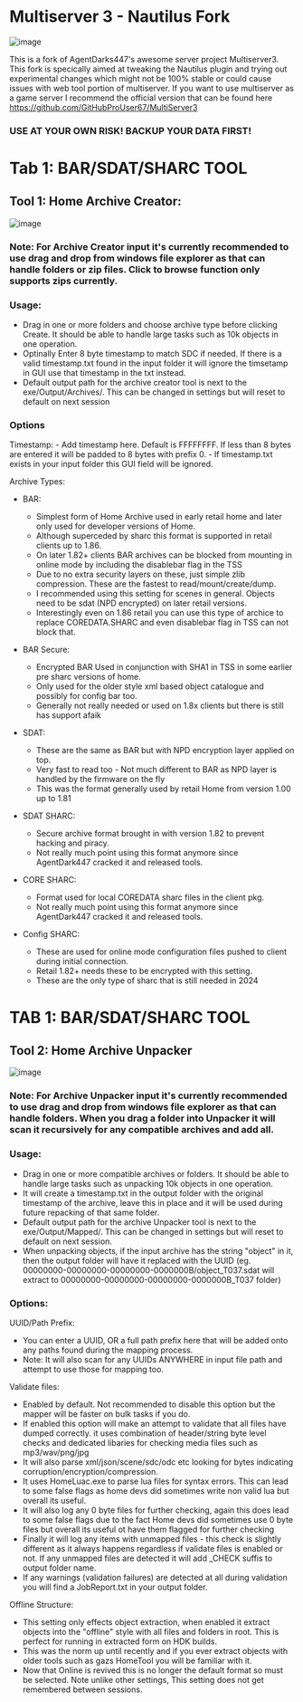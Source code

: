 # Multiserver 3 - Nautilus Fork

![image](https://github.com/DeViL303/MultiServer3-NuatilusFork/assets/24411577/0a378bb7-382a-4ff6-b328-a7fff8cb836c)

This is a fork of AgentDarks447's awesome server project Multiserver3. This fork is specically aimed at tweaking the Nautilus plugin and trying out experimental changes which might not be 100% stable or could cause issues with web tool portion of multiserver. If you want to use multiserver as a game server I recommend the official version that can be found here https://github.com/GitHubProUser67/MultiServer3  

### USE AT YOUR OWN RISK! BACKUP YOUR DATA FIRST!


 
# Tab 1: BAR/SDAT/SHARC TOOL
## Tool 1: Home Archive Creator:

![image](https://github.com/DeViL303/MultiServer3-NuatilusFork/assets/24411577/297ac8dc-65c2-4056-a4b8-8de8fcc07085)

### Note: For Archive Creator input it's currently recommended to use drag and drop from windows file explorer as that can handle folders or zip files. Click to browse function only supports zips currently.

### Usage: 
- Drag in one or more folders and choose archive type before clicking Create. It should be able to handle large tasks such as 10k objects in one operation.
- Optinally Enter 8 byte timestamp to match SDC if needed. If there is a valid timestamp.txt found in the input folder it will ignore the timsetamp in GUI use that timestamp in the txt instead.
- Default output path for the archive creator tool is next to the exe/Output/Archives/. This can be changed in settings but will reset to default on next session


### Options

Timestamp:
    - Add timestamp here. Default is FFFFFFFF. If less than 8 bytes are entered it will be padded to 8 bytes with prefix 0.
    - If timestamp.txt exists in your input folder this GUI field will be ignored.

Archive Types:
- BAR:
    - Simplest form of Home Archive used in early retail home and later only used for developer versions of Home.
    - Although superceded by sharc this format is supported in retail clients up to 1.86.
    - On later 1.82+ clients BAR archives can be blocked from mounting in online mode by including the disablebar flag in the TSS
    - Due to no extra security layers on these, just simple zlib compression. These are the fastest to read/mount/create/dump.
    - I recommended using this setting for scenes in general. Objects need to be sdat (NPD encrypted) on later retail versions.
    - Interestingly even on 1.86 retail you can use this type of archice to replace COREDATA.SHARC and even disablebar flag in TSS can not block that.
  
- BAR Secure:
   - Encrypted BAR Used in conjunction with SHA1 in TSS in some earlier pre sharc versions of home.
   - Only used for the older style xml based object catalogue and possibly for config bar too.
   - Generally not really needed or used on 1.8x clients but there is still has support afaik

- SDAT:
   - These are the same as BAR but with NPD encryption layer applied on top.
   - Very fast to read too - Not much different to BAR as NPD layer is handled by the firmware on the fly
   - This was the format generally used by retail Home from version 1.00 up to 1.81

- SDAT SHARC:
    - Secure archive format brought in with version 1.82 to prevent hacking and piracy.
    - Not really much point using this format anymore since AgentDark447 cracked it and released tools.

- CORE SHARC:
    - Format used for local COREDATA sharc files in the client pkg.
    - Not really much point using this format anymore since AgentDark447 cracked it and released tools.

- Config SHARC:
    - These are used for online mode configuration files pushed to client during initial connection.
    - Retail 1.82+ needs these to be encrypted with this setting.
    - These are the only type of sharc that is still needed in 2024



# TAB 1: BAR/SDAT/SHARC TOOL
## Tool 2: Home Archive Unpacker

![image](https://github.com/DeViL303/MultiServer3-NuatilusFork/assets/24411577/0bc3877d-41cf-4fa9-be46-4386c3856344)


### Note: For Archive Unpacker input it's currently recommended to use drag and drop from windows file explorer as that can handle folders. When you drag a folder into Unpacker it will scan it recursively for any compatible archives and add all. 

### Usage: 
- Drag in one or more compatible archives or folders. It should be able to handle large tasks such as unpacking 10k objects in one operation.
- It will create a timestamp.txt in the output folder with the original timestamp of the archive, leave this in place and it will be used during future repacking of that same folder.
- Default output path for the archive Unpacker tool is next to the exe/Output/Mapped/. This can be changed in settings but will reset to default on next session.
- When unpacking objects, if the input archive has the string "object" in it, then the output folder will have it replaced with the UUID (eg. 00000000-00000000-00000000-0000000B/object_T037.sdat will extract to 00000000-00000000-00000000-0000000B_T037 folder)



### Options:

UUID/Path Prefix:
 - You can enter a UUID, OR a full path prefix here that will be added onto any paths found during the mapping process.
 - Note: It will also scan for any UUIDs ANYWHERE in input file path and attempt to use those for mapping too.  

Validate files:
  - Enabled by default. Not recommended to disable this option but the mapper will be faster on bulk tasks if you do.
  - If enabled this option will make an attempt to validate that all files have dumped correctly. it uses combination of header/string byte level checks and dedicated libaries for checking media files such as mp3/wav/png/jpg
  - It will also parse xml/json/scene/sdc/odc etc looking for bytes indicating corruption/encryption/compression.
  - It uses HomeLuac.exe to parse lua files for syntax errors. This can lead to some false flags as home devs did sometimes write non valid lua but overall its useful. 
  - It will also log any 0 byte files for further checking, again this does lead to some false flags due to the fact Home devs did sometimes use 0 byte files but overall its useful ot have them flagged for further checking
  - Finally it will log any items with unmapped files - this check is slightly different as it always happens regardless if validate files is enabled or not. If any unmapped files are detected it will add _CHECK suffis to output folder name.
  - If any warnings (validation failures) are detected at all during validation you will find a JobReport.txt in your output folder.

Offline Structure:
  - This setting only effects object extraction, when enabled it extract objects into the "offline" style with all files and folders in root. This is perfect for running in extracted form on HDK builds.
  - This was the norm up until recently and if you ever extract objects with older tools such as gazs HomeTool you will be familiar with it.
  - Now that Online is revived this is no longer the default format so must be selected. Note unlike other settings, This setting does not get remembered between sessions.
